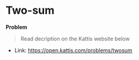 # Two-sum

**Problem**
>Read decription on the Kattis website below

- Link: https://open.kattis.com/problems/twosum